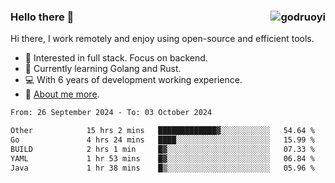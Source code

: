 ### Hello there 👋 <img align="right" src="https://github-readme-stats.vercel.app/api?username=godruoyi&show_icons=true" alt="godruoyi" />

Hi there, I work remotely and enjoy using open-source and efficient tools.

- 🔭 Interested in full stack. Focus on backend.
- 🌱 Currently learning Golang and Rust.
- 💻 With 6 years of development working experience.
- 👒 [About me more](https://godruoyi.com/posts/about-godruoyi).



<!--START_SECTION:waka-->

```txt
From: 26 September 2024 - To: 03 October 2024

Other            15 hrs 2 mins   █████████████▓░░░░░░░░░░░   54.64 %
Go               4 hrs 24 mins   ████░░░░░░░░░░░░░░░░░░░░░   15.99 %
BUILD            2 hrs 1 min     █▓░░░░░░░░░░░░░░░░░░░░░░░   07.33 %
YAML             1 hr 53 mins    █▓░░░░░░░░░░░░░░░░░░░░░░░   06.84 %
Java             1 hr 38 mins    █▒░░░░░░░░░░░░░░░░░░░░░░░   05.96 %
```

<!--END_SECTION:waka-->
